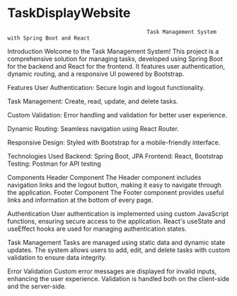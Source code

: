 # TaskDisplayWebsite

                                                Task Management System with Spring Boot and React
Introduction
Welcome to the Task Management System! This project is a comprehensive solution for managing tasks, developed using Spring Boot for the backend and React for the frontend. It features user authentication, dynamic routing, and a responsive UI powered by Bootstrap.

Features
User Authentication: Secure login and logout functionality.

Task Management: Create, read, update, and delete tasks.

Custom Validation: Error handling and validation for better user experience.

Dynamic Routing: Seamless navigation using React Router.

Responsive Design: Styled with Bootstrap for a mobile-friendly interface.

Technologies Used
Backend: Spring Boot, JPA
Frontend: React, Bootstrap
Testing: Postman for API testing

Components
Header Component
The Header component includes navigation links and the logout button, making it easy to navigate through the application.
Footer Component
The Footer component provides useful links and information at the bottom of every page.

Authentication
User authentication is implemented using custom JavaScript functions, ensuring secure access to the application. React's useState and useEffect hooks are used for managing authentication states.

Task Management
Tasks are managed using static data and dynamic state updates. The system allows users to add, edit, and delete tasks with custom validation to ensure data integrity.

Error Validation
Custom error messages are displayed for invalid inputs, enhancing the user experience. Validation is handled both on the client-side and the server-side.


